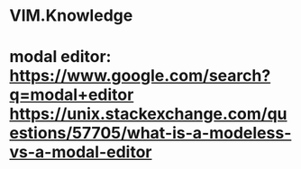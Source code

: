 # VIM.Knowledge
# modal editor: https://www.google.com/search?q=modal+editor https://unix.stackexchange.com/questions/57705/what-is-a-modeless-vs-a-modal-editor
